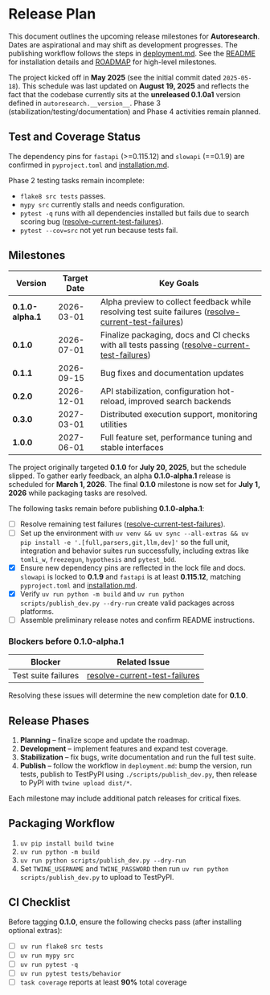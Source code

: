 # Release Plan

This document outlines the upcoming release milestones for **Autoresearch**. Dates are aspirational and may shift as development progresses. The publishing workflow follows the steps in [deployment.md](deployment.md). See the [README](../README.md) for installation details and [ROADMAP](../ROADMAP.md) for high-level milestones.

The project kicked off in **May 2025** (see the initial commit dated `2025-05-18`).
This schedule was last updated on **August 19, 2025** and reflects the fact that
the codebase currently sits at the **unreleased 0.1.0a1** version defined in
`autoresearch.__version__`. Phase 3 (stabilization/testing/documentation) and
Phase 4 activities remain planned.

## Test and Coverage Status

The dependency pins for `fastapi` (>=0.115.12) and `slowapi` (==0.1.9) are
confirmed in `pyproject.toml` and [installation.md](installation.md).

Phase 2 testing tasks remain incomplete:

 - `flake8 src tests` passes.
 - `mypy src` currently stalls and needs configuration.
 - `pytest -q` runs with all dependencies installed but fails due to search
   scoring bug ([resolve-current-test-failures](../issues/resolve-current-test-failures.md)).
 - `pytest --cov=src` not yet run because tests fail.

## Milestones

| Version | Target Date | Key Goals |
| ------- | ----------- | --------- |
| **0.1.0-alpha.1** | 2026-03-01 | Alpha preview to collect feedback while resolving test suite failures ([resolve-current-test-failures](../issues/resolve-current-test-failures.md)) |
| **0.1.0** | 2026-07-01 | Finalize packaging, docs and CI checks with all tests passing ([resolve-current-test-failures](../issues/resolve-current-test-failures.md)) |
| **0.1.1** | 2026-09-15 | Bug fixes and documentation updates |
| **0.2.0** | 2026-12-01 | API stabilization, configuration hot-reload, improved search backends |
| **0.3.0** | 2027-03-01 | Distributed execution support, monitoring utilities |
| **1.0.0** | 2027-06-01 | Full feature set, performance tuning and stable interfaces |

The project originally targeted **0.1.0** for **July 20, 2025**, but the
schedule slipped. To gather early feedback, an alpha **0.1.0-alpha.1**
release is scheduled for **March 1, 2026**. The final **0.1.0** milestone is
now set for **July 1, 2026** while packaging tasks are resolved.

The following tasks remain before publishing **0.1.0-alpha.1**:

- [ ] Resolve remaining test failures ([resolve-current-test-failures](../issues/resolve-current-test-failures.md)).
 - [ ] Set up the environment with `uv venv && uv sync --all-extras && uv pip
     install -e '.[full,parsers,git,llm,dev]'` so the full unit, integration
     and behavior suites run successfully, including extras like `tomli_w`,
     `freezegun`, `hypothesis` and `pytest_bdd`.
 - [x] Ensure new dependency pins are reflected in the lock file and docs.
     `slowapi` is locked to **0.1.9** and `fastapi` is at least **0.115.12**,
     matching `pyproject.toml` and [installation.md](installation.md).
- [x] Verify `uv run python -m build` and `uv run python scripts/publish_dev.py --dry-run` create valid packages across platforms.
- [ ] Assemble preliminary release notes and confirm README instructions.

### Blockers before 0.1.0-alpha.1

| Blocker | Related Issue |
| ------- | ------------- |
| Test suite failures | [resolve-current-test-failures](../issues/resolve-current-test-failures.md) |

Resolving these issues will determine the new completion date for **0.1.0**.

## Release Phases

1. **Planning** – finalize scope and update the roadmap.
2. **Development** – implement features and expand test coverage.
3. **Stabilization** – fix bugs, write documentation and run the full test suite.
4. **Publish** – follow the workflow in `deployment.md`: bump the version, run tests, publish to TestPyPI using `./scripts/publish_dev.py`, then release to PyPI with `twine upload dist/*`.

Each milestone may include additional patch releases for critical fixes.

## Packaging Workflow

1. `uv pip install build twine`
2. `uv run python -m build`
3. `uv run python scripts/publish_dev.py --dry-run`
4. Set `TWINE_USERNAME` and `TWINE_PASSWORD` then run `uv run python scripts/publish_dev.py`
   to upload to TestPyPI.

## CI Checklist

Before tagging **0.1.0**, ensure the following checks pass (after installing optional extras):

- [ ] `uv run flake8 src tests`
- [ ] `uv run mypy src`
- [ ] `uv run pytest -q`
- [ ] `uv run pytest tests/behavior`
- [ ] `task coverage` reports at least **90%** total coverage
